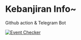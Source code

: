 # Kebanjiran Info~

Github action & Telegram Bot

[![Event Checker](https://github.com/YogaSakti/KotakHadiah/actions/workflows/giftbox.yml/badge.svg)](https://github.com/YogaSakti/KotakHadiah/actions/workflows/giftbox.yml)
